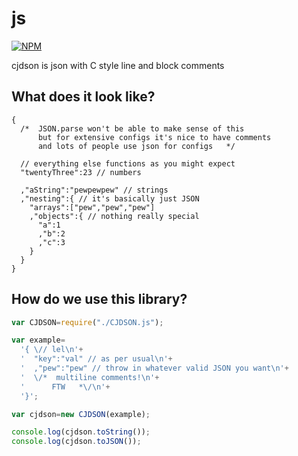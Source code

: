 js
==

[![NPM](https://nodei.co/npm/cjdson.png)](https://nodei.co/npm/cjdson/)

cjdson is json with C style line and block comments

## What does it look like?

```cjdson
{
  /*  JSON.parse won't be able to make sense of this
      but for extensive configs it's nice to have comments
      and lots of people use json for configs   */

  // everything else functions as you might expect
  "twentyThree":23 // numbers

  ,"aString":"pewpewpew" // strings
  ,"nesting":{ // it's basically just JSON
    "arrays":["pew","pew","pew"]
    ,"objects":{ // nothing really special
      "a":1
      ,"b":2
      ,"c":3
    }
  }
}
```

## How do we use this library?


```Javascript
var CJDSON=require("./CJDSON.js");

var example=
  '{ \// lel\n'+
  '  "key":"val" // as per usual\n'+
  '  ,"pew":"pew" // throw in whatever valid JSON you want\n'+
  '  \/*  multiline comments!\n'+
  '      FTW   *\/\n'+
  '}';

var cjdson=new CJDSON(example);

console.log(cjdson.toString());
console.log(cjdson.toJSON());
```
